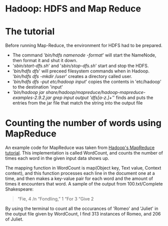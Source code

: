 # Hadoop: HDFS and Map Reduce

The tutorial
============
Before running Map-Reduce, the environment for HDFS had to be prepared.

* The command '*bin/hdfs namenode -format*' will start the NameNode, then format it and shut it down. 
* '*sbin/start-dfs.sh*' and '*sbin/stop-dfs.sh*' start and stop the HDFS.
* '*bin/hdfs dfs*' will preceed filesystem commands when in Hadoop. '*bin/hdfs dfs -mkdir /user*' creates a directory called user.
* '*bin/hdfs dfs -put etc/hadoop input*' copies the contents in 'etc/hadoop' to the destination 'input'
* '*bin/hadoop jar share/hadoop/mapreduce/hadoop-mapreduce-examples-2.9.2.jar grep input output 'dfs[a-z.]+'*' finds and puts the entries from the jar file that match the string into the output file

Counting the number of words using MapReduce
============================================

An example code for MapReduce was taken from [Hadoop's MapReduce tutorial](https://hadoop.apache.org/docs/r2.9.2/hadoop-mapreduce-client/hadoop-mapreduce-client-core/MapReduceTutorial.html#Source_Code). This implementation is called WordCount, and counts the number of times each word in the given input data shows up.

The mapping function in WordCount is map(Object key, Text value, Context context), and this  function processes each line in the document one at a time, and then makes a key-value pair for each word and the amount of times it encounters that word. A sample of the output from 100.txt/Complete Shakespeare:
 
> “Fie,	4 /n
> “Fondling,”	1
> “For	3
> “Give	2

By using the terminal to count all the occurances of 'Romeo' and 'Juliet' in the output file given by WordCount, I find 313 instances of Romeo, and 206 of Juliet. 

